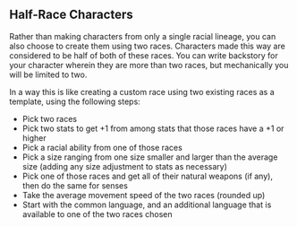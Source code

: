 ## Half-Race Characters

Rather than making characters from only a single racial lineage, you can also choose to create them using two races. Characters made this way are considered to be half of both of these races. You can write backstory for your character wherein they are more than two races, but mechanically you will be limited to two.

In a way this is like creating a custom race using two existing races as a template, using the following steps:

* Pick two races
* Pick two stats to get +1 from among stats that those races have a +1 or higher
* Pick a racial ability from one of those races
* Pick a size ranging from one size smaller and larger than the average size (adding any size adjustment to stats as necessary)
* Pick one of those races and get all of their natural weapons (if any), then do the same for senses
* Take the average movement speed of the two races (rounded up)
* Start with the common language, and an additional language that is available to one of the two races chosen
